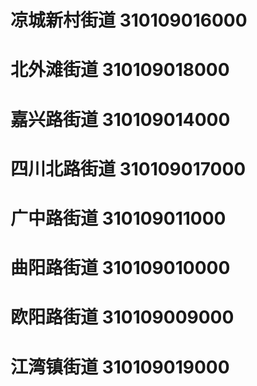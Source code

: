 # 凉城新村街道 310109016000
# 北外滩街道 310109018000
# 嘉兴路街道 310109014000
# 四川北路街道 310109017000
# 广中路街道 310109011000
# 曲阳路街道 310109010000
# 欧阳路街道 310109009000
# 江湾镇街道 310109019000
